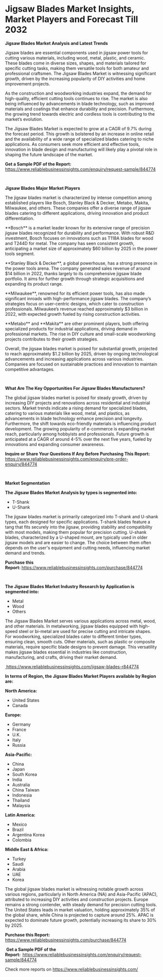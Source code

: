 <p><h1>Jigsaw Blades Market Insights, Market Players and Forecast Till 2032</h1></p><p><strong>Jigsaw Blades Market Analysis and Latest Trends</strong></p>
<p><p>Jigsaw blades are essential components used in jigsaw power tools for cutting various materials, including wood, metal, plastic, and ceramic. These blades come in diverse sizes, shapes, and materials tailored for specific cutting tasks, making them versatile tools for both amateur and professional craftsmen. The Jigsaw Blades Market is witnessing significant growth, driven by the increasing popularity of DIY activities and home improvement projects. </p><p>As the construction and woodworking industries expand, the demand for high-quality, efficient cutting tools continues to rise. The market is also being influenced by advancements in blade technology, such as improved materials and coatings that enhance durability and precision. Furthermore, the growing trend towards electric and cordless tools is contributing to the market’s evolution.</p><p>The Jigsaw Blades Market is expected to grow at a CAGR of 9.7% during the forecast period. This growth is bolstered by an increase in online retail and the availability of a wide range of specialized blades catering to niche applications. As consumers seek more efficient and effective tools, innovation in blade design and manufacturing will likely play a pivotal role in shaping the future landscape of the market.</p></p>
<p><strong>Get a Sample PDF of the Report:&nbsp;</strong> <a href="https://www.reliablebusinessinsights.com/enquiry/request-sample/844774?utm_campaign=3568&utm_medium=2&utm_source=Github&utm_content=ia&utm_term=08042025&utm_id=jigsaw-blades">https://www.reliablebusinessinsights.com/enquiry/request-sample/844774</a></p>
<p>&nbsp;</p>
<p><strong>Jigsaw Blades Major Market Players</strong></p>
<p><p>The jigsaw blades market is characterized by intense competition among established players like Bosch, Stanley Black & Decker, Metabo, Makita, Milwaukee, and others. These companies offer a diverse range of jigsaw blades catering to different applications, driving innovation and product differentiation.</p><p>**Bosch** is a market leader known for its extensive range of precision jigsaw blades recognized for durability and performance. With robust R&D investment, Bosch focuses on innovations such as T118A blades for wood and T244D for metal. The company has seen consistent growth, anticipating a market size of approximately $60 billion by 2025 in the power tools segment.</p><p>**Stanley Black & Decker**, a global powerhouse, has a strong presence in the power tools arena. The company generated sales revenue of around $14 billion in 2022, thanks largely to its comprehensive jigsaw blade portfolio. It aims for further growth through strategic acquisitions and expanding its product range.</p><p>**Milwaukee**, renowned for its efficient power tools, has also made significant inroads with high-performance jigsaw blades. The company’s strategies focus on user-centric designs, which cater to construction professionals. Milwaukee’s revenue reached approximately $3 billion in 2022, with expected growth fueled by rising construction activities.</p><p>**Metabo** and **Makita** are other prominent players, both offering specialized products for industrial applications, driving demand in professional markets. The rise in DIY culture and small-scale woodworking projects contributes to their growth strategies.</p><p>Overall, the jigsaw blades market is poised for substantial growth, projected to reach approximately $1.2 billion by 2025, driven by ongoing technological advancements and increasing applications across various industries. Companies are focused on sustainable practices and innovation to maintain competitive advantages.</p></p>
<p>&nbsp;</p>
<p><strong>What Are The Key Opportunities For Jigsaw Blades Manufacturers?</strong></p>
<p><p>The global jigsaw blades market is poised for steady growth, driven by increasing DIY projects and renovations across residential and industrial sectors. Market trends indicate a rising demand for specialized blades, catering to various materials like wood, metal, and plastics, as advancements in blade technology enhance precision and longevity. Furthermore, the shift towards eco-friendly materials is influencing product development. The growing popularity of e-commerce is expanding market reach, particularly among hobbyists and professionals. Future growth is anticipated at a CAGR of around 4-5% over the next five years, fueled by innovations and expanding consumer awareness.</p></p>
<p><strong>Inquire or Share Your Questions If Any Before Purchasing This Report:</strong> <a href="https://www.reliablebusinessinsights.com/enquiry/pre-order-enquiry/844774?utm_campaign=3568&utm_medium=2&utm_source=Github&utm_content=ia&utm_term=08042025&utm_id=jigsaw-blades">https://www.reliablebusinessinsights.com/enquiry/pre-order-enquiry/844774</a></p>
<p>&nbsp;</p>
<p><strong>Market Segmentation</strong></p>
<p><strong>The Jigsaw Blades Market Analysis by types is segmented into:</strong></p>
<p><ul><li>T-Shank</li><li>U-Shank</li></ul></p>
<p><p>The jigsaw blades market is primarily categorized into T-shank and U-shank types, each designed for specific applications. T-shank blades feature a tang that fits securely into the jigsaw, providing stability and compatibility with most models, making them popular for precision cutting. U-shank blades, characterized by a U-shaped mount, are typically used in older jigsaw models and are easier to change. The choice between them often depends on the user's equipment and cutting needs, influencing market demand and trends.</p></p>
<p><strong>Purchase this Report:&nbsp;</strong><a href="https://www.reliablebusinessinsights.com/purchase/844774?utm_campaign=3568&utm_medium=2&utm_source=Github&utm_content=ia&utm_term=08042025&utm_id=jigsaw-blades">https://www.reliablebusinessinsights.com/purchase/844774</a></p>
<p>&nbsp;</p>
<p><strong>The Jigsaw Blades Market Industry Research by Application is segmented into:</strong></p>
<p><ul><li>Metal</li><li>Wood</li><li>Others</li></ul></p>
<p><p>The Jigsaw Blades Market serves various applications across metal, wood, and other materials. In metalworking, jigsaw blades equipped with high-speed steel or bi-metal are used for precise cutting and intricate shapes. For woodworking, specialized blades cater to different timber types, ensuring clean, smooth cuts. Other materials, such as plastic or composite materials, require specific blade designs to prevent damage. This versatility makes jigsaw blades essential in industries like construction, manufacturing, and crafts, driving their market demand.</p></p>
<p><a href="https://www.reliablebusinessinsights.com/jigsaw-blades-r844774?utm_campaign=3568&utm_medium=2&utm_source=Github&utm_content=ia&utm_term=08042025&utm_id=jigsaw-blades">&nbsp;https://www.reliablebusinessinsights.com/jigsaw-blades-r844774</a></p>
<p><strong>In terms of Region, the Jigsaw Blades Market Players available by Region are:</strong></p>
<p>
    <p> <strong> North America: </strong>
        <ul>
            <li>United States</li>
            <li>Canada</li>
        </ul>
        </p> 
    <p> <strong> Europe: </strong>
        <ul>
            <li>Germany</li>
            <li>France</li>
            <li>U.K.</li>
            <li>Italy</li>
            <li>Russia</li>
        </ul>
        </p> 
    <p> <strong> Asia-Pacific: </strong>
        <ul>
            <li>China</li>
            <li>Japan</li>
            <li>South Korea</li>
            <li>India</li>
            <li>Australia</li>
            <li>China Taiwan</li>
            <li>Indonesia</li>
            <li>Thailand</li>
            <li>Malaysia</li>
        </ul>
        </p> 
    <p> <strong> Latin America: </strong>
        <ul>
            <li>Mexico</li>
            <li>Brazil</li>
            <li>Argentina Korea</li>
            <li>Colombia</li>
        </ul>
        </p> 
    <p> <strong> Middle East & Africa: </strong>
        <ul>
            <li>Turkey</li>
            <li>Saudi</li>
            <li>Arabia</li>
            <li>UAE</li>
            <li>Korea</li>
        </ul>
    </p>
    </p>
<p><p>The global jigsaw blades market is witnessing notable growth across various regions, particularly in North America (NA) and Asia-Pacific (APAC), attributed to increasing DIY activities and construction projects. Europe remains a strong contender, with steady demand for precision cutting tools. The United States leads in market valuation, holding approximately 35% of the global share, while China is projected to capture around 25%. APAC is expected to dominate future growth, potentially increasing its share to 30% by 2025.</p></p>
<p><strong>Purchase this Report: </strong><a href="https://www.reliablebusinessinsights.com/purchase/844774?utm_campaign=3568&utm_medium=2&utm_source=Github&utm_content=ia&utm_term=08042025&utm_id=jigsaw-blades">https://www.reliablebusinessinsights.com/purchase/844774</a></p>
<p>&nbsp;<strong>Get a Sample PDF of the Report:&nbsp;&nbsp;</strong><a href="https://www.reliablebusinessinsights.com/enquiry/request-sample/844774?utm_campaign=3568&utm_medium=2&utm_source=Github&utm_content=ia&utm_term=08042025&utm_id=jigsaw-blades">https://www.reliablebusinessinsights.com/enquiry/request-sample/844774</a></p>
<p><strong></strong></p>
<p>Check more reports on <a href="https://www.reliablebusinessinsights.com/?utm_campaign=3568&utm_medium=2&utm_source=Github&utm_content=ia&utm_term=08042025&utm_id=jigsaw-blades">https://www.reliablebusinessinsights.com/</a></p>